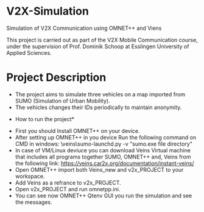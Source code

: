 # V2X-Simulation
Simulation of V2X Communication using OMNET++ and Viens

This project is carried out as part of the V2X Mobile Communication course, under the supervision of Prof. Dominik Schoop at Esslingen University of Applied Sciences.

# Project Description 
- The project aims to simulate three vehicles on a map imported from SUMO (Simulation of Urban Mobility).
- The vehicles changes their IDs periodically to maintain anonymity.

* How to run the project*
- First you should Install OMNET++ on your device.
- After setting up OMNET++ in you device Run the following command on CMD in windows: \veins\sumo-launchd.py -v "sumo.exe file directory"
- In case of VM/Linux deviuce you can download Veins Virtual machine that includes all programs together SUMO, OMNET++ and, Veins from the following link: https://veins.car2x.org/documentation/instant-veins/
- Open OMNET++ import both Veins_new and v2x_PROJECT to your workspace.
- Add Veins as a refrance to v2x_PROJECT.
- Open v2x_PROJECT and run omnetpp.ini.
- You can see now OMNET++ Qtenv GUI you run the simulation and see the messages.



